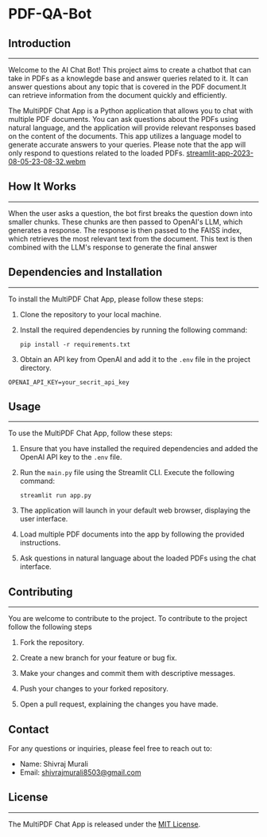 # PDF-QA-Bot

## Introduction

---
Welcome to the AI Chat Bot! This project aims to create a chatbot that can take in PDFs as a knowlegde base and answer queries related to it. It can answer questions about any topic that is covered in the PDF document.It can retrieve information from the document quickly and efficiently.

The MultiPDF Chat App is a Python application that allows you to chat with multiple PDF documents. You can ask questions about the PDFs using natural language, and the application will provide relevant responses based on the content of the documents. This app utilizes a language model to generate accurate answers to your queries. Please note that the app will only respond to questions related to the loaded PDFs.
[streamlit-app-2023-08-05-23-08-32.webm](https://github.com/shivraj-murali/PDF-QA-Bot/assets/102913051/df348a08-c5ca-4afd-8175-3211a2763b3b)


## How It Works

---

When the user asks a question, the bot first breaks the question down into smaller chunks. These chunks are then passed to OpenAI's LLM, which generates a response. The response is then passed to the FAISS index, which retrieves the most relevant text from the document. This text is then combined with the LLM's response to generate the final answer

## Dependencies and Installation

---

To install the MultiPDF Chat App, please follow these steps:

1. Clone the repository to your local machine.

2. Install the required dependencies by running the following command:

   ```
   pip install -r requirements.txt
   ```

3. Obtain an API key from OpenAI and add it to the `.env` file in the project directory.

```commandline
OPENAI_API_KEY=your_secrit_api_key
```

## Usage

---

To use the MultiPDF Chat App, follow these steps:

1. Ensure that you have installed the required dependencies and added the OpenAI API key to the `.env` file.

2. Run the `main.py` file using the Streamlit CLI. Execute the following command:

   ```
   streamlit run app.py
   ```

3. The application will launch in your default web browser, displaying the user interface.

4. Load multiple PDF documents into the app by following the provided instructions.

5. Ask questions in natural language about the loaded PDFs using the chat interface.

## Contributing

---

You are welcome to contribute to the project. To contribute to the project follow the following steps

1. Fork the repository.

2. Create a new branch for your feature or bug fix.

3. Make your changes and commit them with descriptive messages.

4. Push your changes to your forked repository.

5. Open a pull request, explaining the changes you have made.

## Contact

For any questions or inquiries, please feel free to reach out to:

- Name: Shivraj Murali
- Email: shivrajmurali8503@gmail.com

## License

---

The MultiPDF Chat App is released under the [MIT License](https://opensource.org/licenses/MIT).



